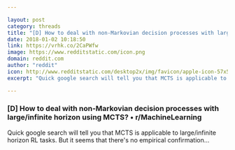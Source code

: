 ```yaml
---

layout: post
category: threads
title: "[D] How to deal with non-Markovian decision processes with large/infinite horizon using MCTS?"
date: 2018-01-02 10:18:50
link: https://vrhk.co/2CaPWfw
image: https://www.redditstatic.com/icon.png
domain: reddit.com
author: "reddit"
icon: http://www.redditstatic.com/desktop2x/img/favicon/apple-icon-57x57.png
excerpt: "Quick google search will tell you that MCTS is applicable to large/infinite horizon RL tasks. But it seems that there's no empirical confirmation..."

---
```


### [D] How to deal with non-Markovian decision processes with large/infinite horizon using MCTS? • r/MachineLearning

Quick google search will tell you that MCTS is applicable to large/infinite horizon RL tasks. But it seems that there's no empirical confirmation...